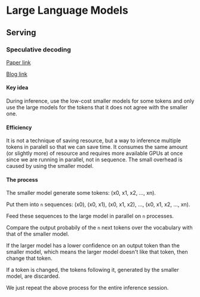 # Large Language Models

## Serving

### Speculative decoding

[Paper link](https://arxiv.org/abs/2211.17192)


[Blog link](https://blog.gopenai.com/understanding-speculative-decoding-for-faster-inference-in-transformers-e604de3e2ae9)

#### Key idea
During inference, use the low-cost smaller models for some tokens and only use the large models for the tokens that it does not agree with the smaller one.

#### Efficiency
It is not a technique of saving resource, but a way to inference multiple tokens in paralell
so that we can save time.
It consumes the same amount (or slightly more) of resource and requires more available GPUs at once since we are running in parallel, not in sequence.
The small overhead is caused by using the smaller model.

#### The process
The smaller model generate some tokens: (x0, x1, x2, ..., xn).

Put them into `n` sequences: (x0), (x0, x1), (x0, x1, x2), ..., (x0, x1, x2, ..., xn).

Feed these sequences to the large model in parallel on `n` processes.

Compare the output probabily of the `n` next tokens over the vocabulary with that of the smaller model.

If the larger model has a lower confidence on an output token than the smaller model, which means the larger model doesn't like that token, then change that token.

If a token is changed, the tokens following it, generated by the smaller model, are discarded.

We just repeat the above process for the entire inference session.
